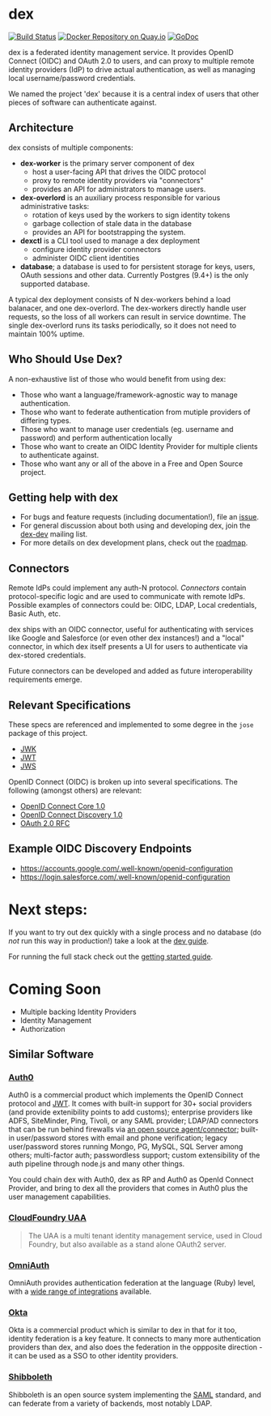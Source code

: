 # dex


[![Build Status](https://travis-ci.org/coreos/dex.png?branch=master)](https://travis-ci.org/coreos/dex)
[![Docker Repository on Quay.io](https://quay.io/repository/coreos/dex/status?token=2e772caf-ea17-45d5-8455-8fcf39dae6e1 "Docker Repository on Quay.io")](https://quay.io/repository/coreos/dex)
[![GoDoc](https://godoc.org/github.com/coreos/dex?status.svg)](https://godoc.org/github.com/coreos/dex)

dex is a federated identity management service. It provides OpenID Connect (OIDC) and OAuth 2.0 to users, and can proxy to multiple remote identity providers (IdP) to drive actual authentication, as well as managing local username/password credentials.

We named the project 'dex' because it is a central index of users that other pieces of software can authenticate against.


## Architecture

dex consists of multiple components:

- **dex-worker** is the primary server component of dex
	- host a user-facing API that drives the OIDC protocol
	- proxy to remote identity providers via "connectors"
	- provides an API for administrators to manage users.
- **dex-overlord** is an auxiliary process responsible for various administrative tasks:
	- rotation of keys used by the workers to sign identity tokens
	- garbage collection of stale data in the database
	- provides an API for bootstrapping the system.
- **dexctl** is a CLI tool used to manage a dex deployment
	- configure identity provider connectors
	- administer OIDC client identities
- **database**; a database is used to for persistent storage for keys, users,
  OAuth sessions and other data. Currently Postgres (9.4+) is the only supported
  database.

A typical dex deployment consists of N dex-workers behind a load balanacer, and one dex-overlord.
The dex-workers directly handle user requests, so the loss of all workers can result in service downtime.
The single dex-overlord runs its tasks periodically, so it does not need to maintain 100% uptime.

## Who Should Use Dex?

A non-exhaustive list of those who would benefit from using dex:

- Those who want a language/framework-agnostic way to manage authentication.
- Those who want to federate authentication from mutiple providers of differing types.
- Those who want to manage user credentials (eg. username and password) and perform authentication locally
- Those who want to create an OIDC Identity Provider for multiple clients to authenticate against.
- Those who want any or all of the above in a Free and Open Source project.

## Getting help with dex

* For bugs and feature requests (including documentation!), file an [issue](https://github.com/coreos/dex/issues).
* For general discussion about both using and developing dex, join the [dex-dev](https://groups.google.com/forum/#!forum/dex-dev) mailing list.
* For more details on dex development plans, check out the [roadmap](https://github.com/coreos/dex/blob/master/Documentation/roadmap.md).

## Connectors

Remote IdPs could implement any auth-N protocol. *Connectors* contain protocol-specific logic and are used to communicate with remote IdPs. Possible examples of connectors could be: OIDC, LDAP, Local credentials, Basic Auth, etc.

dex ships with an OIDC connector, useful for authenticating with services like Google and Salesforce (or even other dex instances!) and a "local" connector, in which dex itself presents a UI for users to authenticate via dex-stored credentials.

Future connectors can be developed and added as future interoperability requirements emerge.

## Relevant Specifications

These specs are referenced and implemented to some degree in the `jose` package of this project.

- [JWK](https://tools.ietf.org/html/draft-ietf-jose-json-web-key-36)
- [JWT](https://tools.ietf.org/html/draft-ietf-oauth-json-web-token-30)
- [JWS](https://tools.ietf.org/html/draft-jones-json-web-signature-04)

OpenID Connect (OIDC) is broken up into several specifications. The following (amongst others) are relevant:

- [OpenID Connect Core 1.0](https://openid.net/specs/openid-connect-core-1_0.html)
- [OpenID Connect Discovery 1.0](https://openid.net/specs/openid-connect-discovery-1_0.html)
- [OAuth 2.0 RFC](https://tools.ietf.org/html/rfc6749)

## Example OIDC Discovery Endpoints

- https://accounts.google.com/.well-known/openid-configuration
- https://login.salesforce.com/.well-known/openid-configuration

# Next steps:

If you want to try out dex quickly with a single process and no database (do *not* run this way in production!) take a look at the [dev guide][dev-guide].

For running the full stack check out the [getting started guide][getting-started].

[getting-started]: https://github.com/coreos/dex/blob/master/Documentation/getting-started.md
[dev-guide]: https://github.com/coreos/dex/blob/master/Documentation/dev-guide.md

# Coming Soon

- Multiple backing Identity Providers
- Identity Management
- Authorization

## Similar Software

### [Auth0](https://auth0.com)

Auth0 is a commercial product which implements the OpenID Connect protocol and [JWT](http://jwt.io). It comes with built-in support for 30+ social providers (and provide extenibility points to add customs); enterprise providers like ADFS, SiteMinder, Ping, Tivoli, or any SAML provider; LDAP/AD connectors that can be run behind firewalls via [an open source agent/connector](https://github.com/auth0/ad-ldap-connector); built-in user/password stores with email and phone verification; legacy user/password stores running Mongo, PG, MySQL, SQL Server among others; multi-factor auth; passwordless support; custom extensibility of the auth pipeline through node.js and many other things.

You could chain dex with Auth0, dex as RP and Auth0 as OpenId Connect Provider, and bring to dex all the providers that comes in Auth0 plus the user management capabilities. 

### [CloudFoundry UAA](https://github.com/cloudfoundry/uaa)

>The UAA is a multi tenant identity management service, used in Cloud Foundry, but also available as a stand alone OAuth2 server.

### [OmniAuth](https://github.com/intridea/omniauth)

OmniAuth provides authentication federation at the language (Ruby) level, with a [wide range of integrations](https://github.com/intridea/omniauth/wiki/List-of-Strategies) available.

### [Okta](http://developer.okta.com/product/)
Okta is a commercial product which is similar to dex in that for it too, identity federation is a key feature. It connects to many more authentication providers than dex, and also does the federation in the oppposite direction - it can be used as a SSO to other identity providers.

### [Shibboleth](https://shibboleth.net/)

Shibboleth is an open source system implementing the [SAML](https://www.oasis-open.org/standards#samlv2.0) standard, and can federate from a variety of backends, most notably LDAP. 

